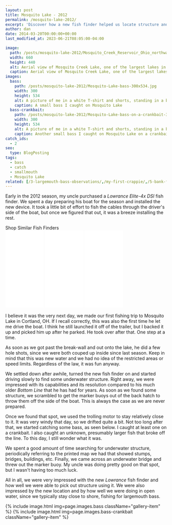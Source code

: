 ```yaml
---
layout: post
title: Mosquito Lake - 2012
permalink: /mosquito-lake-2012/
excerpt: 'Discover how a new fish finder helped us locate structure and catch more fish on Mosquito Lake in Ohio. Read about our experience with the Lowrance Elite-4x DSI.'
author: dan
date: 2014-03-20T00:00:00+00:00
last_modified_at: 2023-06-21T08:05:00-04:00

image:
  path: /posts/mosquito-lake-2012/Mosquito_Creek_Reservoir_Ohio_northward-660x440.jpg
  width: 660
  height: 440
  alt: Aerial view of Mosquito Creek Lake, one of the largest lakes in Ohio located in Cortland, OH
  caption: Aerial view of Mosquito Creek Lake, one of the largest lakes in Ohio located in Cortland, OH
images:
  bass:
    path: /posts/mosquito-lake-2012/Mosquito-Lake-bass-300x534.jpg
    width: 300
    height: 534
    alt: A picture of me in a white T-shirt and shorts, standing in a bass boat holding a bass fish by its lower lip
    caption: A small bass I caught on Mosquito Lake
  bass-crankbait:
    path: /posts/mosquito-lake-2012/Mosquito-Lake-bass-on-a-crankbait-300x534.jpg
    width: 300
    height: 534
    alt: A picture of me in a white T-shirt and shorts, standing in a bass boat holding a bass fish by its lower lip and showing the crankbait I caught it on
    caption: Another small bass I caught on Mosquito Lake on a crankbait
catch_ids:
  - 2
seo:
  type: BlogPosting
tags:
  - bass
  - catch
  - smallmouth
  - Mosquito Lake
related: [/3-largemouth-bass-observations/,/my-first-crappie/,/5-bank-fishing-tips/,]
---
```

Early in the 2012 season, my uncle purchased a _Lowrance Elite-4x DSI_ fish finder. We spent a day preparing his boat for the season and installed the new device. It took a little bit of effort to fish the cables through the driver's side of the boat, but once we figured that out, it was a breeze installing the rest.

<div class="ads amz-ads-container">
<div class="amz-ads-header">Shop Similar Fish Finders</div>
<div class=".amz-ads-iframes">
<iframe sandbox="allow-popups allow-scripts allow-modals allow-forms allow-same-origin" style="width:120px;height:240px;" marginwidth="0" marginheight="0" scrolling="no" frameborder="0" src="//ws-na.amazon-adsystem.com/widgets/q?ServiceVersion=20070822&OneJS=1&Operation=GetAdHtml&MarketPlace=US&source=ss&ref=as_ss_li_til&ad_type=product_link&tracking_id=afishingaddict-20&language=en_US&marketplace=amazon&region=US&placement=B078561F1B&asins=B078561F1B&linkId=f889f412aa87171ac17c7e1519031333&show_border=true&link_opens_in_new_window=true"></iframe>

<iframe sandbox="allow-popups allow-scripts allow-modals allow-forms allow-same-origin" style="width:120px;height:240px;" marginwidth="0" marginheight="0" scrolling="no" frameborder="0" src="//ws-na.amazon-adsystem.com/widgets/q?ServiceVersion=20070822&OneJS=1&Operation=GetAdHtml&MarketPlace=US&source=ss&ref=as_ss_li_til&ad_type=product_link&tracking_id=afishingaddict-20&language=en_US&marketplace=amazon&region=US&placement=B076WBHD2T&asins=B076WBHD2T&linkId=62bcc916a1f5367a143234b06ecde15f&show_border=true&link_opens_in_new_window=true"></iframe>

<iframe sandbox="allow-popups allow-scripts allow-modals allow-forms allow-same-origin" style="width:120px;height:240px;" marginwidth="0" marginheight="0" scrolling="no" frameborder="0" src="//ws-na.amazon-adsystem.com/widgets/q?ServiceVersion=20070822&OneJS=1&Operation=GetAdHtml&MarketPlace=US&source=ss&ref=as_ss_li_til&ad_type=product_link&tracking_id=afishingaddict-20&language=en_US&marketplace=amazon&region=US&placement=B01MDP3DPB&asins=B01MDP3DPB&linkId=d2d481272813565bb77b4036eba5d7ab&show_border=true&link_opens_in_new_window=true"></iframe>
</div>
</div>

I believe it was the very next day, we made our first fishing trip to Mosquito Lake in Cortland, OH. If I recall correctly, this was also the first time he let me drive the boat. I think he still launched it off of the trailer, but I backed it up and picked him up after he parked. He took over after that. One step at a time.

As soon as we got past the break-wall and out onto the lake, he did a few hole shots, since we were both couped up inside since last season. Keep in mind that this was new water and we had no idea of the restricted areas or speed limits. Regardless of the law, it was fun anyway.

We settled down after awhile, turned the new fish finder on and started driving slowly to find some underwater structure. Right away, we were impressed with its capabilities and its resolution compared to his much older _Bottom Line_ that he has had for years. As soon as we found some structure, we scrambled to get the marker buoys out of the back hatch to throw them off the side of the boat. This is always the case as we are never prepared.

Once we found that spot, we used the trolling motor to stay relatively close to it. It was very windy that day, so we drifted quite a bit. Not too long after that, we started catching some bass, as seen below. I caught at least one on a crankbait. I also caught an unknown, presumably larger fish that broke off the line. To this day, I still wonder what it was.

We spent a good amount of time searching for underwater structure, periodically referring to the printed map we had that showed stumps, bridges, buildings, etc. Finally, we came across an underwater bridge and threw out the marker buoy. My uncle was doing pretty good on that spot, but I wasn't having too much luck.

All in all, we were very impressed with the new _Lowrance_ fish finder and how well we were able to pick out structure using it. We were also impressed by the new location and by how well we were doing in open water, since we typically stay close to shore, fishing for largemouth bass.


<div class="gallery" style="display: flex; flex-direction: row; flex-wrap: wrap;">
  {% include image.html img=page.images.bass className="gallery-item" %}
  {% include image.html img=page.images.bass-crankbait className="gallery-item" %}
</div>
